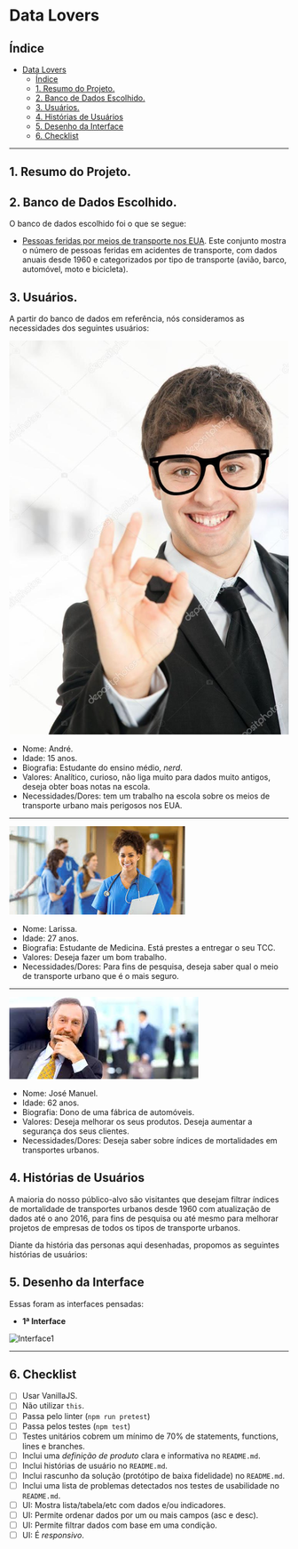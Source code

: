 # Data Lovers

## Índice

- [Data Lovers](#data-lovers)
  - [Índice](#%c3%8dndice)
  - [1. Resumo do Projeto.](#1-resumo-do-projeto)
  - [2. Banco de Dados Escolhido.](#2-banco-de-dados-escolhido)
  - [3. Usuários.](#3-usu%c3%a1rios)
  - [4. Histórias de Usuários](#4-hist%c3%b3rias-de-usu%c3%a1rios)
  - [5. Desenho da Interface](#5-desenho-da-interface)
  - [6. Checklist](#6-checklist)

***

## 1. Resumo do Projeto.




## 2. Banco de Dados Escolhido.

O banco de dados escolhido foi o que se segue:
* [Pessoas feridas por meios de transporte nos EUA](src/data/injuries/injuries.json).
  Este conjunto mostra o número de pessoas feridas em acidentes de transporte,
  com dados anuais desde 1960 e categorizados por tipo de transporte
  (avião, barco, automóvel, moto e bicicleta).

## 3. Usuários.

A partir do banco de dados em referência, nós consideramos as necessidades dos seguintes usuários:

![André](src/Images/15anos.jpg)
* Nome: André.
* Idade: 15 anos.
* Biografia: Estudante do ensino médio, _nerd_.
* Valores: Analítico, curioso, não liga muito para dados muito antigos, deseja obter boas notas na escola.
* Necessidades/Dores: tem um trabalho na escola sobre os meios de transporte urbano mais perigosos nos EUA.
***
![Larissa](src/Images/medicina.jpeg)
* Nome: Larissa.
* Idade: 27 anos.
* Biografia: Estudante de Medicina. Está prestes a entregar o seu TCC.
* Valores: Deseja fazer um bom trabalho.
* Necessidades/Dores: Para fins de pesquisa, deseja saber qual o meio de transporte urbano que é o mais seguro.

***
![José Manuel](src/Images/empresario.jpeg)
* Nome: José Manuel.
* Idade: 62 anos.
* Biografia: Dono de uma fábrica de automóveis.
* Valores: Deseja melhorar os seus produtos. Deseja aumentar a segurança dos seus clientes.
* Necessidades/Dores: Deseja saber sobre índices de mortalidades em transportes urbanos.

## 4. Histórias de Usuários

A maioria do nosso público-alvo são visitantes que desejam filtrar índices de mortalidade de transportes urbanos desde 1960 com atualização de dados até o ano 2016, para fins de pesquisa ou até mesmo para melhorar projetos de empresas de todos os tipos de transporte urbanos.

Diante da história das personas aqui desenhadas, propomos as seguintes histórias de usuários:

## 5. Desenho da Interface

Essas foram as interfaces pensadas:

* **1ª Interface**

![Interface1](src/Images/1ª&#32;interface.jpeg)

***

## 6. Checklist

* [ ] Usar VanillaJS.
* [ ] Não utilizar `this`.
* [ ] Passa pelo linter (`npm run pretest`)
* [ ] Passa pelos testes (`npm test`)
* [ ] Testes unitários cobrem um mínimo de 70% de statements, functions,
  lines e branches.
* [ ] Inclui uma _definição de produto_ clara e informativa no `README.md`.
* [ ] Inclui histórias de usuário no `README.md`.
* [ ] Inclui rascunho da solução (protótipo de baixa fidelidade) no
  `README.md`.
* [ ] Inclui uma lista de problemas detectados nos testes de usabilidade no `README.md`.
* [ ] UI: Mostra lista/tabela/etc com dados e/ou indicadores.
* [ ] UI: Permite ordenar dados por um ou mais campos (asc e desc).
* [ ] UI: Permite filtrar dados com base em uma condição.
* [ ] UI: É _responsivo_.
